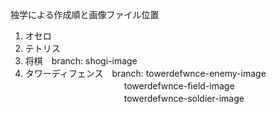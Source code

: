 独学による作成順と画像ファイル位置
1. オセロ
2. テトリス
3. 将棋　branch: shogi-image
4. タワーディフェンス　branch: towerdefwnce-enemy-image  
　　　　　　　　            　　　towerdefwnce-field-image  
　　　　　　　　　　            　towerdefwnce-soldier-image  
